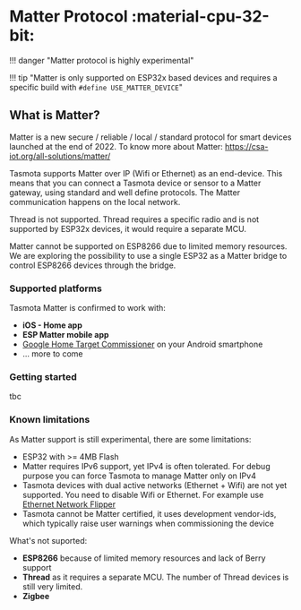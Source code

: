 # Matter Protocol :material-cpu-32-bit:

!!! danger "Matter protocol is highly experimental"

!!! tip "Matter is only supported on ESP32x based devices and requires a specific build with `#define USE_MATTER_DEVICE`"

## What is Matter?

Matter is a new secure / reliable / local / standard protocol for smart devices launched at the end of 2022.
To know more about Matter: https://csa-iot.org/all-solutions/matter/

Tasmota supports Matter over IP (Wifi or Ethernet) as an end-device. This means that you can connect a Tasmota device or sensor to a Matter gateway, using standard and well define protocols. The Matter communication happens on the local network.

Thread is not supported. Thread requires a specific radio and is not supported by ESP32x devices, it would require a separate MCU.

Matter cannot be supported on ESP8266 due to limited memory resources. We are exploring the possibility to use a single ESP32 as a Matter bridge to control ESP8266 devices through the bridge.


### Supported platforms

Tasmota Matter is confirmed to work with:

- **iOS - Home app**
- **ESP Matter mobile app**
- [Google Home Target Commissioner](https://developers.home.google.com/samples/matter-app#commission_devices) on your Android smartphone
- ... more to come

### Getting started

tbc

### Known limitations

As Matter support is still experimental, there are some limitations:

- ESP32 with >= 4MB Flash
- Matter requires IPv6 support, yet IPv4 is often tolerated. For debug purpose you can force Tasmota to manage Matter only on IPv4
- Tasmota devices with dual active networks (Ethernet + Wifi) are not yet supported. You need to disable Wifi or Ethernet. For example use [Ethernet Network Flipper](https://tasmota.github.io/docs/Berry-Cookbook/#ethernet-network-flipper)
- Tasmota cannot be Matter certified, it uses development vendor-ids, which typically raise user warnings when commissioning the device


What's not suported:

- **ESP8266** because of limited memory resources and lack of Berry support
- **Thread** as it requires a separate MCU. The number of Thread devices is still very limited. 
- **Zigbee**
